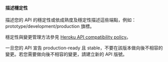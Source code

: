 #### 描述穩定性

描述您的 API 的穩定性或依成熟度及穩定性描述這些端點，例如：prototype/development/production 旗標。

穩定性與變更管理方法參見 [Heroku API compatibility policy](https://devcenter.heroku.com/articles/api-compatibility-policy)。

一旦您的 API 宣告 production-ready 且 stable，不要在該版本做向後不相容的變更。若您需要做向後不相容的變更，請建立新的 API 版號。

